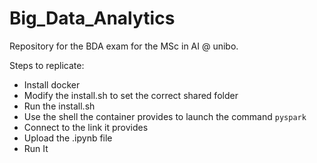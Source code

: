 # Big_Data_Analytics
Repository for the BDA exam for the MSc in AI @ unibo.

Steps to replicate:
- Install docker
- Modify the install.sh to set the correct shared folder
- Run the install.sh
- Use the shell the container provides to launch the command ```pyspark```
- Connect to the link it provides
- Upload the .ipynb file
- Run It